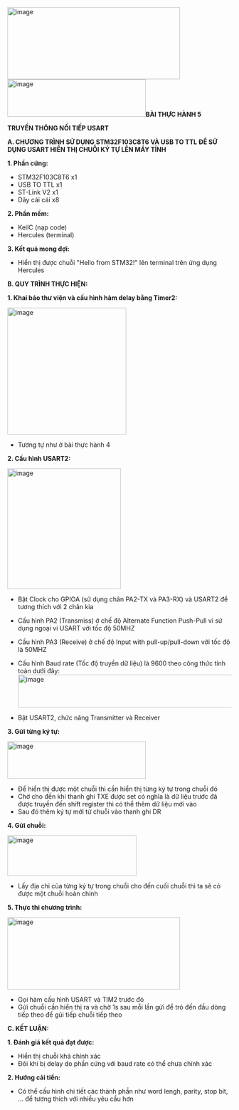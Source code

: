 <img width="388" height="162" alt="image" src="https://github.com/user-attachments/assets/e876e390-486f-4235-bbe6-3712494d1cbc" /><img width="311" height="84" alt="image" src="https://github.com/user-attachments/assets/2200c622-4fc1-4a50-9da0-cde17ca240bb" />**BÀI THỰC HÀNH 5**

**TRUYỀN THÔNG NỐI TIẾP USART**

**A. CHƯƠNG TRÌNH SỬ DỤNG STM32F103C8T6 VÀ USB TO TTL ĐỂ SỬ DỤNG USART HIỂN THỊ CHUỖI KÝ TỰ LÊN MÁY TÍNH**

**1. Phần cứng:**
- STM32F103C8T6 x1
- USB TO TTL x1
- ST-Link V2 x1
- Dây cái cái x8

**2. Phần mềm:**
- KeilC (nạp code)
- Hercules (terminal)

**3. Kết quả mong đợi:**
- Hiển thị được chuỗi "Hello from STM32!" lên terminal trên ứng dụng Hercules

**B. QUY TRÌNH THỰC HIỆN:**

**1. Khai báo thư viện và cấu hình hàm delay bằng Timer2:**

<img width="267" height="285" alt="image" src="https://github.com/user-attachments/assets/04d13a94-d383-4753-add9-01aa03040b67" />

- Tương tự như ở bài thực hành 4

**2. Cấu hình USART2:**

<img width="255" height="271" alt="image" src="https://github.com/user-attachments/assets/7a0cbc02-727b-49a9-8bc1-706de9169ac2" />

- Bật Clock cho GPIOA (sử dụng chân PA2-TX và PA3-RX) và USART2 để tương thích với 2 chân kia
- Cấu hình PA2 (Transmiss) ở chế độ Alternate Function Push-Pull vì sử dụng ngoại vi USART với tốc độ 50MHZ
- Cầu hình PA3 (Receive) ở chế độ Input with pull-up/pull-down với tốc độ là 50MHZ
- Cấu hình Baud rate (Tốc độ truyền dữ liệu) là 9600 theo công thức tính toán dưới đây:
     <img width="486" height="74" alt="image" src="https://github.com/user-attachments/assets/5c21db1d-ad6b-47f7-b8a5-ad498cffcd72" />

- Bật USART2, chức năng Transmitter và Receiver

**3. Gửi từng ký tự:**

<img width="311" height="84" alt="image" src="https://github.com/user-attachments/assets/c6a16bff-6e53-4909-bb69-2ac8bd86f0e5" />

- Để hiển thị được một chuỗi thì cần hiển thị từng ký tự trong chuỗi đó
- Chờ cho đến khi thanh ghi TXE được set có nghĩa là dữ liệu trước đã được truyền đến shift register thì có thể thêm dữ liệu mới vào
- Sau đó thêm ký tự mới từ chuỗi vào thanh ghi DR

**4. Gửi chuỗi:**

<img width="290" height="91" alt="image" src="https://github.com/user-attachments/assets/91b6b012-03b5-40da-846b-310400c2f93e" />

- Lấy địa chỉ của từng ký tự trong chuỗi cho đến cuối chuỗi thì ta sẽ có được một chuỗi hoàn chỉnh

**5. Thực thi chương trình:**

<img width="388" height="162" alt="image" src="https://github.com/user-attachments/assets/caa1ef51-e0ed-4bd2-a798-f80812ef5d08" />

- Gọi hàm cấu hình USART và TIM2 trước đó
- Gửi chuỗi cần hiển thị ra và chờ 1s sau mỗi lần gửi để trỏ đến đầu dòng tiếp theo để gủi tiếp chuỗi tiếp theo

**C. KẾT LUẬN:**

**1. Đánh giá kết quả đạt được:**
- Hiển thị chuỗi khá chính xác
- Đôi khi bị delay do phần cứng với baud rate có thể chưa chính xác

**2. Hướng cải tiến:**
- Có thể cấu hình chi tiết các thành phần như word lengh, parity, stop bit, ... để tương thích với nhiều yêu cầu hơn
